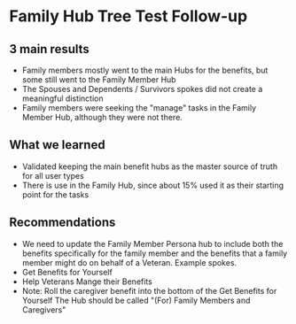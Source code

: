# Family Hub Tree Test Follow-up
## 3 main results
- Family members mostly went to the main Hubs for the benefits, but some still went to the Family Member Hub
- The Spouses and Dependents  / Survivors spokes did not create a meaningful distinction
- Family members were seeking the "manage" tasks in the Family Member Hub, although they were not there.
## What we learned
- Validated keeping the main benefit hubs as the master source of truth for all user types
- There is use in the Family Hub, since about 15% used it as their starting point for the tasks
## Recommendations
- We need to update the Family Member Persona hub to include both the benefits specifically for the family member and the benefits that a family member might do on behalf of a Veteran.  Example spokes.
- Get Benefits for Yourself
- Help Veterans Mange their Benefits
- Note: Roll the caregiver benefit into the bottom of the Get Benefits for Yourself
The Hub should be called "(For) Family Members and Caregivers"
